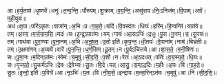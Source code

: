 

  
आ।ह॒र्य॒ताय॑।धृ॒ष्णवे॑।धनुः॑।त॒न्व॒न्ति॒।पौंस्य॑म्।शु॒क्राम्।व॒य॒न्ति॒।असु॑राय।निः॒ऽनिज॑म्।वि॒पाम्।अग्रे॑।म॒ही॒युवः॑॥  
अध॑।क्ष॒पा।परि॑ऽकृतः।वाजा॑न्।अ॒भि।प्र।गा॒ह॒ते॒।यदि॑।वि॒वस्व॑तः।धियः॑।हरि॑म्।हि॒न्वन्ति॑।यात॑वे॥  
तम्।अ॒स्य॒।म॒र्ज॒या॒म॒सि॒।मदः॑।यः।इ॒न्द्र॒ऽपात॑मः।यम्।गावः॑।आ॒सऽभिः॑।द॒धुः।पु॒रा।नू॒नम्।च॒।सू॒रयः॑॥  
तम्।गाथ॑या।पु॒रा॒ण्या।पु॒ना॒नम्।अ॒भि।अ॒नू॒ष॒त॒।उ॒तो इति॑।कृ॒प॒न्त॒।धी॒तयः॑।दे॒वाना॑म्।नाम॑।बिभ्र॑तीः॥  
तम्।उ॒क्षमा॑णम्।अ॒व्यये॑।वारे॑।पु॒न॒न्ति॒।ध॒र्ण॒सिम्।दू॒तम्।न।पू॒र्वऽचि॑त्तये।आ।शा॒स॒ते॒।म॒नी॒षिणः॑॥  
सः।पु॒ना॒नः।म॒दिन्ऽत॑मः।सोमः॑।च॒मूषु॑।सी॒द॒ति॒।प॒शौ।न।रेतः॑।आ॒ऽदधत्।पतिः॑।व॒च॒स्य॒ते॒।धि॒यः॥  
सः।मृ॒ज्य॒ते॒।सु॒कर्म॑ऽभिः।दे॒वः।दे॒वेभ्यः॑।सु॒तः।वि॒दे।यत्।आ॒सु॒।स॒म्ऽद॒दिः।म॒हीः।अ॒पः।वि।गा॒ह॒ते॒॥  
सु॒तः।इ॒न्दो॒ इति॑।प॒वित्रे॑।आ।नृऽभिः॑।य॒तः।वि।नी॒य॒से॒।इन्द्रा॑य।म॒त्स॒रिन्ऽत॑मः।च॒मूषु॑।आ।नि।सी॒द॒सि॒॥  
